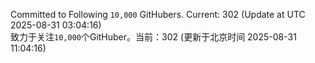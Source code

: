 Committed to Following `10,000` GitHubers. Current: <!-- FOLLOWING_COUNT -->302<!-- FOLLOWING_COUNT --> (Update at UTC <!-- LAST_UPDATED -->2025-08-31 03:04:16<!-- LAST_UPDATED -->)<br>
致力于关注`10,000`个GitHuber。当前：<!-- FOLLOWING_COUNT -->302<!-- FOLLOWING_COUNT --> (更新于北京时间 <!-- LAST_UPDATED_CST -->2025-08-31 11:04:16<!-- LAST_UPDATED_CST -->)
